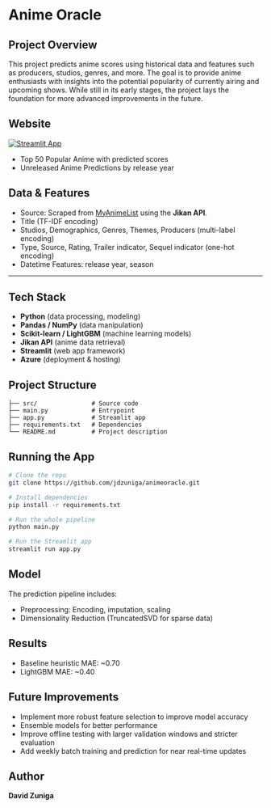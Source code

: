 # Anime Oracle

## Project Overview
This project predicts anime scores using historical data and features such as producers, studios, genres, and more. The goal is to provide anime enthusiasts with insights into the potential popularity of currently airing and upcoming shows. While still in its early stages, the project lays the foundation for more advanced improvements in the future.

## Website
[![Streamlit App](https://img.shields.io/badge/Website-Live-green?style=for-the-badge&logo=streamlit)](https://animeoracle.azurewebsites.net/)
- Top 50 Popular Anime with predicted scores
- Unreleased Anime Predictions by release year

## Data & Features
- Source: Scraped from [MyAnimeList](https://myanimelist.net) using the **Jikan API**.
- Title (TF-IDF encoding)
- Studios, Demographics, Genres, Themes, Producers (multi-label encoding)
- Type, Source, Rating, Trailer indicator, Sequel indicator (one-hot encoding)
- Datetime Features: release year, season

---

## Tech Stack
- **Python** (data processing, modeling)
- **Pandas / NumPy** (data manipulation)
- **Scikit-learn / LightGBM** (machine learning models)
- **Jikan API** (anime data retrieval)
- **Streamlit** (web app framework)
- **Azure** (deployment & hosting)


## Project Structure
```
├── src/               # Source code
├── main.py            # Entrypoint
├── app.py             # Streamlit app
├── requirements.txt   # Dependencies
└── README.md          # Project description
```

## Running the App

```bash
# Clone the repo
git clone https://github.com/jdzuniga/animeoracle.git

# Install dependencies
pip install -r requirements.txt

# Run the whole pipeline
python main.py

# Run the Streamlit app
streamlit run app.py
```

## Model
The prediction pipeline includes:
- Preprocessing: Encoding, imputation, scaling
- Dimensionality Reduction (TruncatedSVD for sparse data)

## Results
- Baseline heuristic MAE: ~0.70
- LightGBM MAE: ~0.40

## Future Improvements
- Implement more robust feature selection to improve model accuracy  
- Ensemble models for better performance  
- Improve offline testing with larger validation windows and stricter evaluation  
- Add weekly batch training and prediction for near real-time updates  

## Author
**David Zuniga**  


